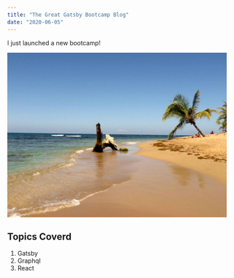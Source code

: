```yaml
---
title: "The Great Gatsby Bootcamp Blog"
date: "2020-06-05"
---
```


I just launched a new bootcamp!

![Gatsby Masthead Image](./manzanillo.jpg)

## Topics Coverd

1. Gatsby
2. Graphql
3. React
